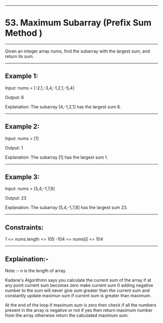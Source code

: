 

-----------------
# 53. Maximum Subarray  (Prefix Sum Method )
---------------------

Given an integer array nums, find the 
subarray
 with the largest sum, and return its sum.

 
----------------
Example 1:
---------------

Input: nums = [-2,1,-3,4,-1,2,1,-5,4]

Output: 6

Explanation: The subarray [4,-1,2,1] has the largest sum 6.



----------------
Example 2:
---------------

Input: nums = [1]

Output: 1

Explanation: The subarray [1] has the largest sum 1.



----------------
Example 3:
---------------

Input: nums = [5,4,-1,7,8]

Output: 23

Explanation: The subarray [5,4,-1,7,8] has the largest sum 23.
 
--------------
Constraints:
------------

1 <= nums.length <= 105
-104 <= nums[i] <= 104


-------------
Explaination:-
-------------

Note :- n is the length of array.

Kadane's Algorithmn says you calculate the current sum of the array if at any point current sum becomes zero make current sum 0 adding negative number to the sum will never give sum greater than the current sum and constantly update maximun sum if current sum is greater than maximum .

At the end of the loop if maximum sum is zero then check if all the  numbers present in the array is negative or not if yes then return maximum number from the array otherwise return the calculated maximum sum.
